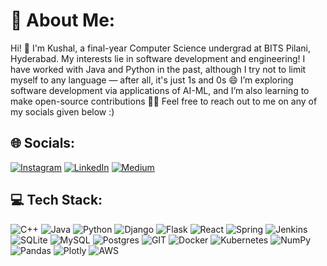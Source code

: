 # 💫 About Me:
Hi! 👋 I'm Kushal, a final-year Computer Science undergrad at BITS Pilani, Hyderabad. My interests lie in software development and engineering! I have worked with Java and Python in the past, although I try not to limit myself to any language — after all, it's just 1s and 0s 😄 I’m exploring software development via applications of AI-ML, and I’m also learning to make open-source contributions 👨‍💻 Feel free to reach out to me on any of my socials given below :)


## 🌐 Socials:
[![Instagram](https://img.shields.io/badge/Instagram-%23E4405F.svg?style=for-the-badge&logo=Instagram&logoColor=white)](https://instagram.com/k.u.shall) [![LinkedIn](https://img.shields.io/badge/LinkedIn-%230077B5.svg?style=for-the-badge&logo=linkedin&logoColor=white)](https://linkedin.com/in/kushal-mishra) [![Medium](https://img.shields.io/badge/Medium-12100E?style=for-the-badge&logo=medium&logoColor=white)](https://medium.com/@mishrakushal) 
<!--
![Medium](https://img.shields.io/badge/c++-%2300599C.svg?style=for-the-badge&logo=c%2B%2B&logoColor=white)
-->
## 💻 Tech Stack:
![C++](https://img.shields.io/badge/c++-%2300599C.svg?style=for-the-badge&logo=c%2B%2B&logoColor=white) ![Java](https://img.shields.io/badge/java-%23ED8B00.svg?style=for-the-badge&logo=java&logoColor=white) ![Python](https://img.shields.io/badge/python-3670A0?style=for-the-badge&logo=python&logoColor=ffdd54) ![Django](https://img.shields.io/badge/django-%23092E20.svg?style=for-the-badge&logo=django&logoColor=white) ![Flask](https://img.shields.io/badge/flask-%23000.svg?style=for-the-badge&logo=flask&logoColor=white) ![React](https://img.shields.io/badge/react-%2320232a.svg?style=for-the-badge&logo=react&logoColor=%2361DAFB) ![Spring](https://img.shields.io/badge/spring-%236DB33F.svg?style=for-the-badge&logo=spring&logoColor=white) ![Jenkins](https://img.shields.io/badge/jenkins-%232C5263.svg?style=for-the-badge&logo=jenkins&logoColor=white) ![SQLite](https://img.shields.io/badge/sqlite-%2307405e.svg?style=for-the-badge&logo=sqlite&logoColor=white) ![MySQL](https://img.shields.io/badge/mysql-%2300f.svg?style=for-the-badge&logo=mysql&logoColor=white) ![Postgres](https://img.shields.io/badge/postgres-%23316192.svg?style=for-the-badge&logo=postgresql&logoColor=white) ![GIT](https://img.shields.io/badge/Git-fc6d26?style=for-the-badge&logo=git&logoColor=white) ![Docker](https://img.shields.io/badge/docker-%230db7ed.svg?style=for-the-badge&logo=docker&logoColor=white) ![Kubernetes](https://img.shields.io/badge/kubernetes-%23326ce5.svg?style=for-the-badge&logo=kubernetes&logoColor=white) ![NumPy](https://img.shields.io/badge/numpy-%23013243.svg?style=for-the-badge&logo=numpy&logoColor=white) ![Pandas](https://img.shields.io/badge/pandas-%23150458.svg?style=for-the-badge&logo=pandas&logoColor=white) ![Plotly](https://img.shields.io/badge/Plotly-%233F4F75.svg?style=for-the-badge&logo=plotly&logoColor=white) ![AWS](https://img.shields.io/badge/AWS-%23FF9900.svg?style=for-the-badge&logo=amazon-aws&logoColor=white)

<!---
# 📊 GitHub Stats:
![](https://github-readme-stats.vercel.app/api?username=mishrakushal&theme=radical&hide_border=false&include_all_commits=true&count_private=true)<br/>
![](https://github-readme-streak-stats.herokuapp.com/?user=mishrakushal&theme=radical&hide_border=false)<br/>
![](https://github-readme-stats.vercel.app/api/top-langs/?username=mishrakushal&theme=radical&hide_border=false&include_all_commits=true&count_private=true&layout=compact)

### 🔝 Top Contributed Repo
![](https://github-contributor-stats.vercel.app/api?username=mishrakushal&limit=5&theme=dark&combine_all_yearly_contributions=true)

---
[![](https://visitcount.itsvg.in/api?id=mishrakushal&icon=5&color=0)](https://visitcount.itsvg.in)
-->
